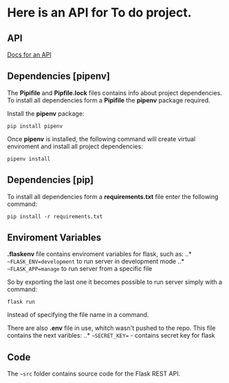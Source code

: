 <h1>Here is an API for To do project.</h1></p></p>


## API

[Docs for an API](https://documenter.getpostman.com/view/22115905/UzdzTk6e)


## Dependencies [pipenv]

The __Pipifile__ and __Pipfile.lock__ files contains info about project dependencies.
To install all dependencies form a __Pipifile__ the __pipenv__ package required.

Install the __pipenv__ package:
```
pip install pipenv
```

Once __pipenv__ is installed, 
the following command will create virtual enviroment and install all project dependencies:
```
pipenv install
```


## Dependencies [pip]

To install all dependencies form a __requirements.txt__ file enter the following command:
```
pip install -r requirements.txt
```


## Enviroment Variables

__.flaskenv__ file contains enviroment variables for flask, such as:
..* `~FLASK_ENV=development` to run server in development mode 
..* `~FLASK_APP=manage` to run server from a specific file

So by exporting the last one it becomes possible to run server simply with a command:
```
flask run
```
Instead of specifying the file name in a command.


There are also __.env__ file in use, whitch wasn't pushed to the repo.
This file contains the next varibles:
..* `~SECRET_KEY=` - contains secret key for flask


## Code

The `~src` folder contains source code for the Flask REST API.

